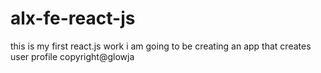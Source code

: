 # alx-fe-react-js
this is my first react.js work
i am going to be creating an app that creates user profile
copyright@glowja

